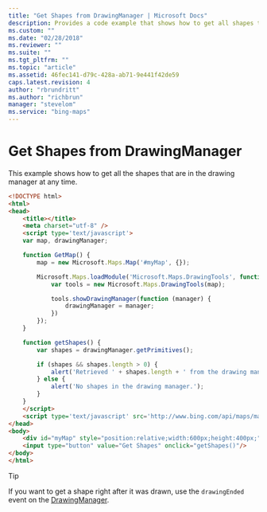 ```yaml
---
title: "Get Shapes from DrawingManager | Microsoft Docs"
description: Provides a code example that shows how to get all shapes that are in the drawing manager at a given time.
ms.custom: ""
ms.date: "02/28/2018"
ms.reviewer: ""
ms.suite: ""
ms.tgt_pltfrm: ""
ms.topic: "article"
ms.assetid: 46fec141-d79c-428a-ab71-9e441f42de59
caps.latest.revision: 4
author: "rbrundritt"
ms.author: "richbrun"
manager: "stevelom"
ms.service: "bing-maps"
---
```


# Get Shapes from DrawingManager

This example shows how to get all the shapes that are in the drawing manager at any time. 

```html
<!DOCTYPE html>
<html>
<head>
    <title></title>
    <meta charset="utf-8" />
	<script type='text/javascript'>
    var map, drawingManager;

    function GetMap() {
        map = new Microsoft.Maps.Map('#myMap', {});

        Microsoft.Maps.loadModule('Microsoft.Maps.DrawingTools', function () {
            var tools = new Microsoft.Maps.DrawingTools(map);

            tools.showDrawingManager(function (manager) {
                drawingManager = manager;
            })
        });
    }

    function getShapes() {
        var shapes = drawingManager.getPrimitives();

        if (shapes && shapes.length > 0) {
            alert('Retrieved ' + shapes.length + ' from the drawing manager.');
        } else {
            alert('No shapes in the drawing manager.');
        }
    }
    </script>
    <script type='text/javascript' src='http://www.bing.com/api/maps/mapcontrol?callback=GetMap&key=[YOUR_BING_MAPS_KEY]' async defer></script>
</head>
<body>
    <div id="myMap" style="position:relative;width:600px;height:400px;"></div><br/>
    <input type="button" value="Get Shapes" onclick="getShapes()"/>
</body>
</html>
```

> [!TIP]
> If you want to get a shape right after it was drawn, use the `drawingEnded` event on the [DrawingManager](../../modules/drawing-tools-module/drawingmanager-class.md).